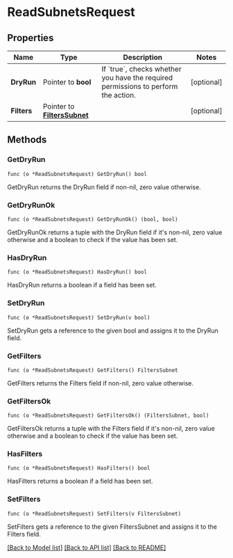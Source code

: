 # ReadSubnetsRequest

## Properties

Name | Type | Description | Notes
------------ | ------------- | ------------- | -------------
**DryRun** | Pointer to **bool** | If &#x60;true&#x60;, checks whether you have the required permissions to perform the action. | [optional] 
**Filters** | Pointer to [**FiltersSubnet**](FiltersSubnet.md) |  | [optional] 

## Methods

### GetDryRun

`func (o *ReadSubnetsRequest) GetDryRun() bool`

GetDryRun returns the DryRun field if non-nil, zero value otherwise.

### GetDryRunOk

`func (o *ReadSubnetsRequest) GetDryRunOk() (bool, bool)`

GetDryRunOk returns a tuple with the DryRun field if it's non-nil, zero value otherwise
and a boolean to check if the value has been set.

### HasDryRun

`func (o *ReadSubnetsRequest) HasDryRun() bool`

HasDryRun returns a boolean if a field has been set.

### SetDryRun

`func (o *ReadSubnetsRequest) SetDryRun(v bool)`

SetDryRun gets a reference to the given bool and assigns it to the DryRun field.

### GetFilters

`func (o *ReadSubnetsRequest) GetFilters() FiltersSubnet`

GetFilters returns the Filters field if non-nil, zero value otherwise.

### GetFiltersOk

`func (o *ReadSubnetsRequest) GetFiltersOk() (FiltersSubnet, bool)`

GetFiltersOk returns a tuple with the Filters field if it's non-nil, zero value otherwise
and a boolean to check if the value has been set.

### HasFilters

`func (o *ReadSubnetsRequest) HasFilters() bool`

HasFilters returns a boolean if a field has been set.

### SetFilters

`func (o *ReadSubnetsRequest) SetFilters(v FiltersSubnet)`

SetFilters gets a reference to the given FiltersSubnet and assigns it to the Filters field.


[[Back to Model list]](../README.md#documentation-for-models) [[Back to API list]](../README.md#documentation-for-api-endpoints) [[Back to README]](../README.md)


